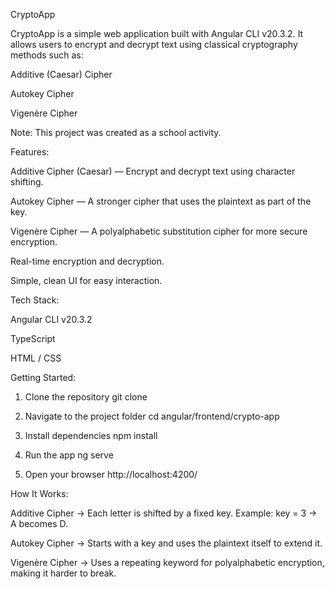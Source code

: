 CryptoApp

CryptoApp is a simple web application built with Angular CLI v20.3.2.
It allows users to encrypt and decrypt text using classical cryptography methods such as:

Additive (Caesar) Cipher

Autokey Cipher

Vigenère Cipher

Note: This project was created as a school activity.

Features:

Additive Cipher (Caesar) — Encrypt and decrypt text using character shifting.

Autokey Cipher — A stronger cipher that uses the plaintext as part of the key.

Vigenère Cipher — A polyalphabetic substitution cipher for more secure encryption.

Real-time encryption and decryption.

Simple, clean UI for easy interaction.

Tech Stack:

Angular CLI
 v20.3.2

TypeScript

HTML / CSS

Getting Started:
1. Clone the repository
git clone <repo-url>

2. Navigate to the project folder
cd angular/frontend/crypto-app

3. Install dependencies
npm install

4. Run the app
ng serve

5. Open your browser
http://localhost:4200/

How It Works:

Additive Cipher → Each letter is shifted by a fixed key. Example: key = 3 → A becomes D.

Autokey Cipher → Starts with a key and uses the plaintext itself to extend it.

Vigenère Cipher → Uses a repeating keyword for polyalphabetic encryption, making it harder to break.

